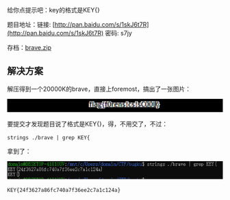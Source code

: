 给你点提示吧：key的格式是KEY{}

题目地址：链接: [http://pan.baidu.com/s/1skJ6t7R](http://pan.baidu.com/s/1skJ6t7R) 密码: s7jy

存档：[brave.zip](./problems/brave.zip)

## 解决方案
解压得到一个20000K的brave，直接上foremost，搞出了一张图片：

![Linux2-1.jpg](./img/Linux2-1.jpg)

要提交才发现题目说了格式是KEY{}，得，不用交了，不过：

    strings ./brave | grep KEY{
    
拿到了：

![Linux2-2.png](./img/Linux2-2.png)

    KEY{24f3627a86fc740a7f36ee2c7a1c124a}
